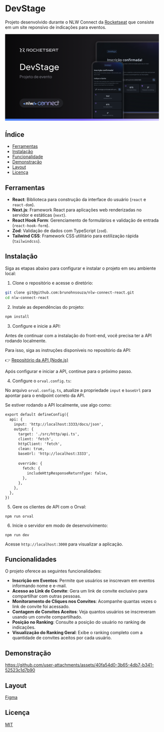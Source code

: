 # DevStage

Projeto desenvolvido durante o NLW Connect da [Rocketseat](https://app.rocketseat.com.br/) que consiste em um site reponsivo de indicações para eventos.

![DevStage](.github/preview.png)

## Índice

- [Ferramentas](#ferramentas)
- [Instalação](#instalação)
- [Funcionalidade](#funcionalidades)
- [Demonstração](#demonstração)
- [Layout](#layout)
- [Licença](#licença)

## Ferramentas

- **React**: Biblioteca para construção da interface do usuário (`react` e `react-dom`).
- **Next.js**: Framework React para aplicações web renderizadas no servidor e estáticas (`next`).
- **React Hook Form**: Gerenciamento de formulários e validação de entrada (`react-hook-form`).
- **Zod**: Validação de dados com TypeScript (`zod`).
- **Tailwind CSS**: Framework CSS utilitário para estilização rápida (`tailwindcss`).

## Instalação

Siga as etapas abaixo para configurar e instalar o projeto em seu ambiente local:

1. Clone o repositório e acesse o diretório:

```bash
git clone git@github.com:brunohnsouza/nlw-connect-react.git
cd nlw-connect-react
```

2. Instale as dependências do projeto:

```bash
npm install
```

3. Configure e inicie a API:

Antes de continuar com a instalação do front-end, você precisa ter a API rodando localmente.

Para isso, siga as instruções disponíveis no repositório da API:

👉 [Repositório da API (Node.js)](https://github.com/brunohnsouza/nlw-connect-node)

Após configurar e iniciar a API, continue para o próximo passo.

4. Configure o `orval.config.ts`:

No arquivo `orval.config.ts`, atualize a propriedade `input` e `baseUrl` para apontar para o endpoint correto da API.

Se estiver rodando a API localmente, use algo como:

```
export default defineConfig({
  api: {
    input: 'http://localhost:3333/docs/json',
    output: {
      target: './src/http/api.ts',
      client: 'fetch',
      httpClient: 'fetch',
      clean: true,
      baseUrl: 'http://localhost:3333',

      override: {
        fetch: {
          includeHttpResponseReturnType: false,
        },
      },
    },
  },
})
```
5. Gere os clientes de API com o Orval:

```
npm run orval
```

6. Inicie o servidor em modo de desenvolvimento:

```
npm run dev
```

Acesse `http://localhost:3000` para visualizar a aplicação.

## Funcionalidades

O projeto oferece as seguintes funcionalidades:

- **Inscrição em Eventos**: Permite que usuários se inscrevam em eventos informando nome e e-mail.
- **Acesso ao Link de Convite**: Gera um link de convite exclusivo para compartilhar com outras pessoas.
- **Monitoramento de Cliques nos Convites**: Acompanhe quantas vezes o link de convite foi acessado.
- **Contagem de Convites Aceitos**: Veja quantos usuários se inscreveram usando um convite compartilhado.
- **Posição no Ranking**: Consulte a posição do usuário no ranking de indicações.
- **Visualização do Ranking Geral**: Exibe o ranking completo com a quantidade de convites aceitos por cada usuário.

## Demonstração

https://github.com/user-attachments/assets/40fa54d0-3b65-4db7-b341-52523c1d7b90

## Layout

[Figma](https://www.figma.com/community/file/1471119935944492720)

## Licença

[MIT](https://choosealicense.com/licenses/mit/)
